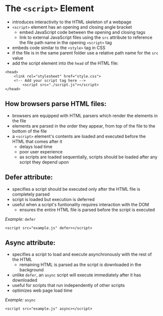 # The `<script>` Element

- introduces interactivity to the HTML skeleton of a webpage
- `<script>` element has an opening and closing angle bracket
  - embed JavaScript code between the opening and closing tags
  - link to external JavaScript files using the `src` attribute to reference the file path name in the opening `<script>` tag
- embeds code similar to the `<style>`  tag in CSS
- if the file is in the same parent folder use a relative path name for the `src` value
- add the script element into the `head` of the HTML file:

```
<head>
    <link rel="stylesheet" href="style.css">
    <!-- Add your script tag here -->
		<script src="./script.js"></script>
</head>
```

## How browsers parse HTML files:
- browsers are equipped with HTML parsers which render the elements in the file
- elements are parsed in the order they appear, from top of the file to the bottom of the file
- a `<script>` element's contents are loaded and executed before the HTML that comes after it
  - delays load time
  - poor user experience
  - as scripts are loaded sequentially, scripts should be loaded after any script they depend upon  

## Defer attribute:
  - specifies a script should be executed only after the HTML file is completely parsed
  - script is loaded but execution is deferred
  - useful when a script's funtionality requires interaction with the DOM
    - ensures the entire HTML file is parsed before the script is executed

*Example:* `defer`

`<script src="example.js" defer></script>`

## Async attribute:
  - specifies a script to load and execute asynchronously with the rest of the HTML
    - remaining HTML is parsed as the script is downloaded in the background
  - unlike `defer`, an `async` script will execute immediately after it has downloaded
  - useful for scripts that run independently of other scripts
  - optimizes web page load time

  *Example:* `async`

`<script src="example.js" async></script>`